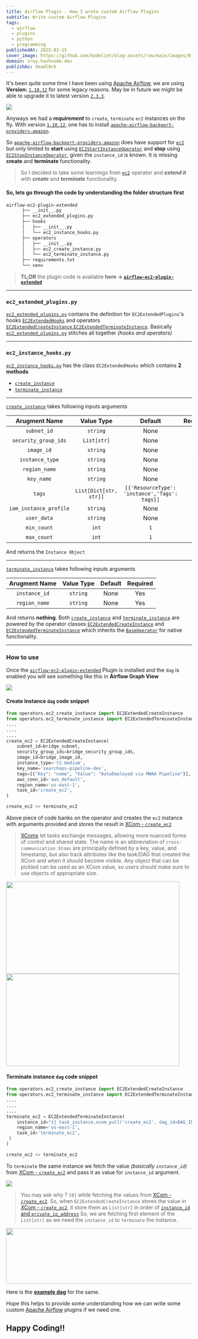 ```yaml
---
title: Airflow Plugin - How I wrote custom Airflow Plugins
subtitle: Write custom Airflow Plugins
tags:
  - airflow
  - plugins
  - python
  - programming
publishedAt: 2022-02-15
cover_image: https://github.com/kodelint/blog-assets/raw/main/images/01-airflow.png?auto=compress
domain: sroy.hashnode.dev
publishAs: deadl0ck
---
```


It's been quite some time I have been using [Apache Airflow](https://airflow.apache.org/), we are using **Version:** [`1.10.12`](https://airflow.apache.org/docs/apache-airflow/1.10.12/project.html) for some legacy reasons. May be in future we might be able to upgrade it to latest version [`2.3.3`](https://airflow.apache.org/docs/apache-airflow/stable/start/index.html).

![](https://github.com/kodelint/blog-assets/raw/main/images/01-airflow.png)

Anyways we had a _**requirement**_ to `create`, `terminate` `ec2` instances on the fly. With version [`1.10.12`](https://airflow.apache.org/docs/apache-airflow/1.10.12/project.html), one has to install [`apache-airflow-backport-providers-amazon`](https://pypi.org/project/apache-airflow-backport-providers-amazon/).

So [`apache-airflow-backport-providers-amazon`](https://pypi.org/project/apache-airflow-backport-providers-amazon/) does have support for [`ec2`](https://github.com/apache/airflow/blob/main/airflow/providers/amazon/aws/operators/ec2.py) but only limited to **start** using [`EC2StartInstanceOperator`](https://github.com/apache/airflow/blob/main/airflow/providers/amazon/aws/operators/ec2.py#L29) and **stop** using [`EC2StopInstanceOperator`](https://github.com/apache/airflow/blob/main/airflow/providers/amazon/aws/operators/ec2.py#L75), given the `instance_id` is known. It is missing **create** and **terminate** functionality.

> So I decided to take some learnings from [`ec2`](https://github.com/apache/airflow/blob/main/airflow/providers/amazon/aws/operators/ec2.py) operator and _**extend it**_ with _**create**_ and _**terminate**_ functionality.

#### So, lets go through the code by understanding the folder structure first

```bash
airflow-ec2-plugin-extended
      ├── __init__.py
      ├── ec2_extended_plugins.py
      ├── hooks
      │   ├── __init__.py
      │   └── ec2_instance_hooks.py
      ├── operators
      │   ├── __init__.py
      │   ├── ec2_create_instance.py
      │   └── ec2_terminate_instance.py
      ├── requirements.txt
      └── venv
```

> **TL;DR** the plugin code is available **here -> [`airflow-ec2-plugin-extended`](https://github.com/kodelint/airflow-ec2-plugin-extended)**

---

### `ec2_extended_plugins.py`

[`ec2_extended_plugins.py`](https://github.com/kodelint/airflow-ec2-plugin-extended/blob/main/ec2_extended_plugins.py) contains the definition for `EC2ExtendedPlugins`'s hooks [`EC2ExtendedHooks`](https://github.com/kodelint/airflow-ec2-plugin-extended/blob/main/ec2_extended_plugins.py#L16) and operators [`EC2ExtendedCreateInstance`,`EC2ExtendedTerminateInstance`](https://github.com/kodelint/airflow-ec2-plugin-extended/blob/main/ec2_extended_plugins.py#L18). Basically [`ec2_extended_plugins.py`](https://github.com/kodelint/airflow-ec2-plugin-extended/blob/main/ec2_extended_plugins.py) stitches all together _(hooks and operators)_

---

### `ec2_instance_hooks.py`

[`ec2_instance_hooks.py`](https://github.com/kodelint/airflow-ec2-plugin-extended/blob/main/hooks/ec2_instance_hooks.py) has the class `EC2ExtendedHooks` which contains **2 methods**

- [`create_instance`](https://github.com/kodelint/airflow-ec2-plugin-extended/blob/main/hooks/ec2_instance_hooks.py#L26)
- [`terminate_instance`](https://github.com/kodelint/airflow-ec2-plugin-extended/blob/main/hooks/ec2_instance_hooks.py#L99)

---

[`create_instance`](https://github.com/kodelint/airflow-ec2-plugin-extended/blob/main/hooks/ec2_instance_hooks.py#L26) takes following inputs arguments

|   **Arugment Name**    |     **Value Type**     |                  **Default**                  | **Required** |
| :--------------------: | :--------------------: | :-------------------------------------------: | :----------: |
|      `subnet_id`       |        `string`        |                     None                      |     Yes      |
|  `security_group_ids`  |      `List[str]`       |                     None                      |     Yes      |
|       `image_id`       |        `string`        |                     None                      |     Yes      |
|    `instance_type`     |        `string`        |                     None                      |     Yes      |
|     `region_name`      |        `string`        |                     None                      |     Yes      |
|       `key_name`       |        `string`        |                     None                      |     Yes      |
|         `tags`         | `List[Dict[str, str]]` | `[{'ResourceType': 'instance','Tags': tags}]` |      No      |
| `iam_instance_profile` |        `string`        |                     None                      |      No      |
|      `user_data`       |        `string`        |                     None                      |      No      |
|      `min_count`       |         `int`          |                      `1`                      |      No      |
|      `max_count`       |         `int`          |                      `1`                      |      No      |

And returns the `Instance Object`

---

[`terminate_instance`](https://github.com/kodelint/airflow-ec2-plugin-extended/blob/main/hooks/ec2_instance_hooks.py#L99) takes following inputs arguments

| **Arugment Name** | **Value Type** | **Default** | **Required** |
| :---------------: | :------------: | :---------: | :----------: |
|   `instance_id`   |    `string`    |    None     |     Yes      |
|   `region_name`   |    `string`    |    None     |     Yes      |

And returns **nothing**. Both [`create_instance`](https://github.com/kodelint/airflow-ec2-plugin-extended/blob/main/hooks/ec2_instance_hooks.py#L26) and [`terminate_instance`](https://github.com/kodelint/airflow-ec2-plugin-extended/blob/main/hooks/ec2_instance_hooks.py#L99) are powered by the operator classes [`EC2ExtendedCreateInstance`](https://github.com/kodelint/airflow-ec2-plugin-extended/blob/main/operators/ec2_create_instance.py#L8) and [`EC2ExtendedTerminateInstance`](https://github.com/kodelint/airflow-ec2-plugin-extended/blob/main/operators/ec2_terminate_instance.py#L7) which inherits the [`BaseOperator`](https://airflow.apache.org/docs/apache-airflow/1.10.12/_api/airflow/models/baseoperator/index.html) for native functionality.

---

### How to use

Once the [`airflow-ec2-plugin-extended`](https://github.com/kodelint/airflow-ec2-plugin-extended) Plugin is installed and the `dag` is enabled you will see something like this in **Airflow Graph View**

![](https://github.com/kodelint/blog-assets/raw/main/images/01-airflow-ec2-plugin.png)

#### Create Instance `dag` code snippet

```python
from operators.ec2_create_instance import EC2ExtendedCreateInstance
from operators.ec2_terminate_instance import EC2ExtendedTerminateInstance
....
....
....
create_ec2 = EC2ExtendedCreateInstance(
    subnet_id=bridge_subnet,
    security_group_ids=bridge_security_group_ids,
    image_id=bridge_image_id,
    instance_type='t2.medium',
    key_name='searchops-pipeline-dev',
    tags=[{"Key": "name", "Value": "AutoDeployed via MWAA Pipeline"}],
    aws_conn_id='aws_default',
    region_name='us-east-1',
    task_id='create_ec2',
)

create_ec2 >> terminate_ec2
```

Above piece of code banks on the operator and creates the `ec2` instance with arguments provided and stores the result in [XCom - `create_ec2`](https://airflow.apache.org/docs/apache-airflow/1.10.12/concepts.html#xcoms)

> [XComs](https://airflow.apache.org/docs/apache-airflow/1.10.12/concepts.html#xcoms) let tasks exchange messages, allowing more nuanced forms of control and shared state. The name is an abbreviation of `cross-communication`. `XComs` are principally defined by a key, value, and timestamp, but also track attributes like the task/DAG that created the XCom and when it should become visible. Any object that can be pickled can be used as an XCom value, so users should make sure to use objects of appropriate size.

<p float="left">
  <img src=https://github.com/kodelint/blog-assets/raw/main/images/02-airflow-ec2-plugin.png width="470" height="250" />
  <img src=https://github.com/kodelint/blog-assets/raw/main/images/03-airflow-ec2-plugin.png width="470" height="250" />
</p>

#### Terminate instance `dag` code snippet

```python
from operators.ec2_create_instance import EC2ExtendedCreateInstance
from operators.ec2_terminate_instance import EC2ExtendedTerminateInstance
....
....
....
terminate_ec2 = EC2ExtendedTerminateInstance(
    instance_id="{{ task_instance.xcom_pull('create_ec2', dag_id=DAG_ID, key='return_value')[0] }}",
    region_name='us-east-1',
    task_id='terminate_ec2',
 )
)

create_ec2 >> terminate_ec2
```

To `terminate` the same instance we fetch the value _(basically `instance_id`)_ from [XCom - `create_ec2`](https://airflow.apache.org/docs/apache-airflow/1.10.12/concepts.html#xcoms) and pass it as value for `instance_id` argument.

![](https://github.com/kodelint/blog-assets/raw/main/images/05-airflow-ec2-plugin.png)

> You may ask why ? `[0]` while fetching the values from [XCom - `create_ec2`](https://airflow.apache.org/docs/apache-airflow/1.10.12/concepts.html#xcoms). So, when `EC2ExtendedCreateInstance` stores the value in [XCom - `create_ec2`](https://airflow.apache.org/docs/apache-airflow/1.10.12/concepts.html#xcoms), it store them as `List[str]` in order of [`instance_id` and `private_ip_address`](https://github.com/kodelint/airflow-ec2-plugin-extended/blob/e0db9c9b9121d2d55c8e3c045092c5c2cfc5b6ec/operators/ec2_create_instance.py#L84)
> So, we are fetching first element of the `List[str]` as we need the `instance_id` to `terminate` the instance.

<img src=https://github.com/kodelint/blog-assets/raw/main/images/04-airflow-ec2-plugin.png width="900" height="150" />

Here is the **[example dag](https://github.com/kodelint/airflow-ec2-plugin-extended#example-dag)** for the same.

Hope this helps to provide some understanding how we can write some custom [Apache Airflow](https://airflow.apache.org/) plugins if we need one.

## Happy Coding!!

